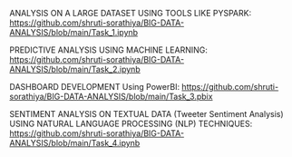 ANALYSIS ON A LARGE  DATASET USING TOOLS LIKE PYSPARK:  
 https://github.com/shruti-sorathiya/BIG-DATA-ANALYSIS/blob/main/Task_1.ipynb

PREDICTIVE ANALYSIS USING MACHINE LEARNING:
  https://github.com/shruti-sorathiya/BIG-DATA-ANALYSIS/blob/main/Task_2.ipynb

DASHBOARD DEVELOPMENT Using PowerBI:
   https://github.com/shruti-sorathiya/BIG-DATA-ANALYSIS/blob/main/Task_3.pbix

SENTIMENT ANALYSIS ON TEXTUAL DATA (Tweeter Sentiment Analysis) USING NATURAL LANGUAGE PROCESSING (NLP) TECHNIQUES:
  https://github.com/shruti-sorathiya/BIG-DATA-ANALYSIS/blob/main/Task_4.ipynb
